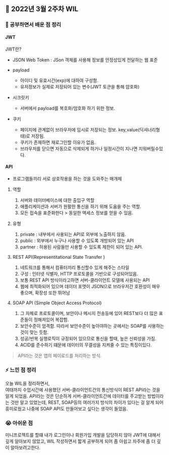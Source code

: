 ## 📆 2022년 3월 2주차 WIL

### 🌱 공부하면서 배운 점 정리

#### JWT

JWT란? 
 - JSON Web Token : JSon 객체를 사용해 정보를 안정성있게 전달하는 웹 표준 

 - payload
   - 아이디 및 유효시간(exp)에 대하여 구성함. 
   - 유저정보가 실제로 저장되어 있는 변수(JWT 토큰을 통해 암호화)
 
 - 시크릿키 
   - 서버에서 payload를 복호화/암호화 하기 위한 정보. 
 - 쿠키 
   - 페이지에 관계없이 브라우저에 임시로 저장되는 정보. key,value(딕셔너리형태)로 저장됨.
   - 쿠키가 존재하면 재로그인할 이유가 없음. 
   - 브라우저를 닫으면 자동으로 삭제되게 하거나 일정시간이 지나면 지워버릴수있다.

#### API 
 - 프로그램들끼리 서로 상호작용을 하는 것을 도와주는 매개체

1. 역할
   1. 서버와 데이터베이스에 대한 출입구 역할 
   2. 애플리케이션과 서버가 원활한 통신을 하기 위해 도움을 주는 역할.
   3. 모든 접속을 표준화한다 > 동일한 액세스 정보를 얻을 수 있음.
   
2. 유형 
   1. private : 내부에서 사용되는 API로 외부에 노출하지 않음.
   2. public : 외부에서 누구나 사용할 수 있도록 개방되어 있는 API 
   3. partner : 허용된 사람들만 사용할 수 있도록 제한이 되어 있는 API.
   
3. REST API(Representitational State Transfer )
   1. 네트워크를 통해서 컴퓨터끼리 통신할수 있게 해주는 스타일 
   2. 구성 : 인터넷 식별자, HTTP 프로토콜을 기반으로 구성되어있음.
   3. 보통 REST API 방식이라고하면 서버-클라이언트 모델에 사용되는 API 
   4. 웹에 최적화되어 있으며 데이터 포맷이 JSON으로 브라우저간 호환성이 매우 좋으며, 확장성 또한 뛰어남
4. SOAP API (Simple Object Access Protocol)
   1. 그 자체로 프로토콜이며, 보안이나 메시지 전송등에 있어 REST보다 더 많은 표준들이 정해져있어 복잡함. 
   2. 보안수준이 엄격함. 따라서 보안수준이 높아야하는 곳에서는 SOAP를 사용하는 것이 맞는 듯함.
   3. 성공/반복 실행로직이 규정되어 있으므로 통신을 할때, 높은 신뢰성을 가짐. 
   4. ACID를 준수하기 떄문에 데이터의 무결성을 지켜줄 수 있는 특징이있다.

>  API라는 것은 앱의 페이로드를 처리하는 방식.

### ⚡   느낀 점 정리

오늘 WIL을 정리하면서,<br>
여태까지 수업시간에 사용했던 서버-클라이언트간의 통신방식이 REST API라는 것을 알게 되었음.
API라는 것은 단순하게 서버-클라이언트간에 데이터를 주고받는 방법이라는 것만 알고 있었는데, 
REST, SOAP등의 여러가지 방식의 차이가 있다는 걸 알게 되어 흥미로웠고 나중에 SOAP API도 만들어보고 싶다는 생각이 들었음.


### 😭 아쉬운 점
미니프로젝트를 할떄 내가 로그인이나 회원가입 개발을 담당하지 않아 JWT에 대해서 깊게 알아보지 않았고, 
WIL 작성하면서 짧게 공부하게 되어 좀 아쉽고 차주에 좀 더 깊이 알아보려고한다. 